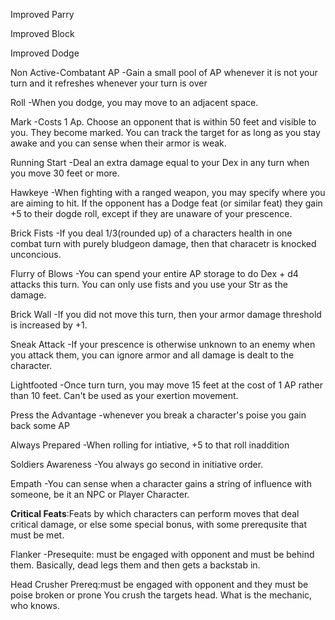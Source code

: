 Improved Parry

Improved Block

Improved Dodge

Non Active-Combatant AP
	-Gain a small pool of AP whenever it is not your turn and it refreshes whenever your turn is over

Roll
	-When you dodge, you may move to an adjacent space.

Mark
	-Costs 1 Ap. Choose an opponent that is within 50 feet and visible to you. They become marked. You can track the target for as long as you stay awake and you can sense when their armor is weak.

Running Start
	-Deal an extra damage equal to your Dex in any turn when you move 30 feet or more.

Hawkeye
	-When fighting with a ranged weapon, you may specify where you are aiming to hit. If the opponent has a Dodge feat (or similar feat) they gain +5 to their dogde roll, except if they are unaware of your prescence.

Brick Fists
	-If you deal 1/3(rounded up) of a characters health in one combat turn with purely bludgeon damage, then that characetr is knocked unconcious.

Flurry of Blows
	-You can spend your entire AP storage to do Dex + d4 attacks this turn. You can only use fists and you use your Str as the damage.
	
Brick Wall
	-If you did not move this turn, then your armor damage threshold is increased by +1.

Sneak Attack
	-If your prescence is otherwise unknown to an enemy when you attack them, you can ignore armor and all damage is dealt to the character.

Lightfooted
	-Once turn turn, you may move 15 feet at the cost of 1 AP rather than 10 feet. Can't be used as your exertion movement.

Press the Advantage
	-whenever you break a character's poise you gain back some AP

Always Prepared
	-When rolling for intiative, +5 to that roll inaddition

Soldiers Awareness
	-You always go second in initiative order.
	
Empath
	-You can sense when a character gains a string of influence with someone, be it an NPC or Player Character.

	
**Critical Feats**:Feats by which characters can perform moves that deal critical damage, or else some special bonus, with some prerequsite that must be met.

Flanker
	-Presequite: must be engaged with opponent and must be behind them.
	Basically, dead legs them and then gets a backstab in. 

Head Crusher
	Prereq:must be engaged with opponent and they must be poise broken or prone
	You crush the targets head. What is the mechanic, who knows.

